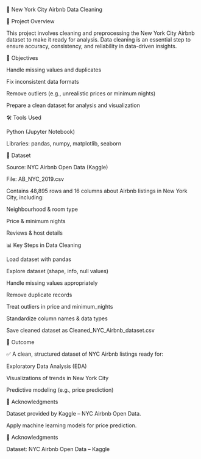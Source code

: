 🗽 New York City Airbnb Data Cleaning

📌 Project Overview

This project involves cleaning and preprocessing the New York City Airbnb dataset to make it ready for analysis. Data cleaning is an essential step to ensure accuracy, consistency, and reliability in data-driven insights.

🎯 Objectives

Handle missing values and duplicates

Fix inconsistent data formats

Remove outliers (e.g., unrealistic prices or minimum nights)

Prepare a clean dataset for analysis and visualization

🛠️ Tools Used

Python (Jupyter Notebook)

Libraries: pandas, numpy, matplotlib, seaborn

📂 Dataset

Source: NYC Airbnb Open Data (Kaggle)

File: AB_NYC_2019.csv

Contains 48,895 rows and 16 columns about Airbnb listings in New York City, including:

Neighbourhood & room type

Price & minimum nights

Reviews & host details

📊 Key Steps in Data Cleaning

Load dataset with pandas

Explore dataset (shape, info, null values)

Handle missing values appropriately

Remove duplicate records

Treat outliers in price and minimum_nights

Standardize column names & data types

Save cleaned dataset as Cleaned_NYC_Airbnb_dataset.csv

🚀 Outcome

✅ A clean, structured dataset of NYC Airbnb listings ready for:

Exploratory Data Analysis (EDA)

Visualizations of trends in New York City

Predictive modeling (e.g., price prediction)

🙌 Acknowledgments

Dataset provided by Kaggle – NYC Airbnb Open Data.

Apply machine learning models for price prediction.

🙌 Acknowledgments

Dataset: NYC Airbnb Open Data – Kaggle
